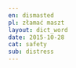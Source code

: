 ```yaml
---
en: dismasted
pl: złamać maszt
layout: dict_word
date: 2015-10-28
cat: safety
sub: distress
---
```


<!-- TODO: opis -->

